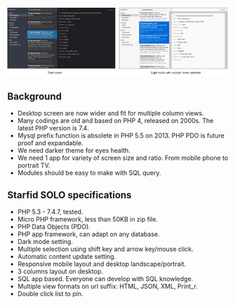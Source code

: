 ![Starfid Solo](https://raw.githubusercontent.com/starfid/solo/master/preview.png)

## Background
- Desktop screen are now wider and fit for multiple column views.
- Many codings are old and based on PHP 4, released on 2000s. The latest PHP version is 7.4.
- Mysql prefix function is absolete in PHP 5.5 on 2013. PHP PDO is future proof and expandable.
- We need darker theme for eyes health.
- We need 1 app for variety of screen size and ratio. From mobile phone to portrait TV.
- Modules should be easy to make with SQL query.


## Starfid SOLO specifications
- PHP 5.3 - 7.4.7, tested.
- Micro PHP framework, less than 50KB in zip file.
- PHP Data Objects (PDO).
- PHP app framework, can adapt on any database.
- Dark mode setting.
- Multiple selection using shift key and arrow key/mouse click.
- Automatic content update setting.
- Responsive mobile layout and desktop landscape/portrait.
- 3 columns layout on desktop.
- SQL app based. Everyone can develop with SQL knowledge.
- Multiple view formats on url suffix: HTML, JSON, XML, Print_r.
- Double click list to pin.
